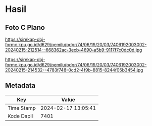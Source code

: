 # Hasil

## Foto C Plano

https://sirekap-obj-formc.kpu.go.id/d629/pemilu/pdpr/74/06/19/20/03/7406192003002-20240215-212514--668362ac-3ecb-4690-a5b9-9117f7c0dc0d.jpg

https://sirekap-obj-formc.kpu.go.id/d629/pemilu/pdpr/74/06/19/20/03/7406192003002-20240215-214532--4783f748-0cd2-4f9b-8815-8244f05b3454.jpg


## Metadata

| Key        | Value               |
| ---------- | ------------------- |
| Time Stamp | 2024-02-17 13:05:41 |
| Kode Dapil | 7401                |




